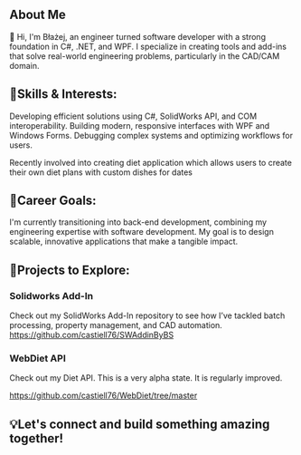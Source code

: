 ## About Me
👋 Hi, I'm Błażej, an engineer turned software developer with a strong foundation in C#, .NET, and WPF. I specialize in creating tools and add-ins that solve real-world engineering problems, particularly in the CAD/CAM domain.

 ## 🌟Skills & Interests:

Developing efficient solutions using C#, SolidWorks API, and COM interoperability.
Building modern, responsive interfaces with WPF and Windows Forms.
Debugging complex systems and optimizing workflows for users.

Recently involved into creating diet application which allows users to create their own diet plans with custom dishes for dates
## 🚀Career Goals:
I'm currently transitioning into  back-end development, combining my engineering expertise with software development. My goal is to design scalable, innovative applications that make a tangible impact.

## 📂Projects to Explore:
### Solidworks Add-In
Check out my SolidWorks Add-In repository to see how I’ve tackled batch processing, property management, and CAD automation.
https://github.com/castiell76/SWAddinByBS

### WebDiet API
Check out my Diet API. This is a very alpha state. It is regularly improved.

https://github.com/castiell76/WebDiet/tree/master
## 💡Let's connect and build something amazing together!

